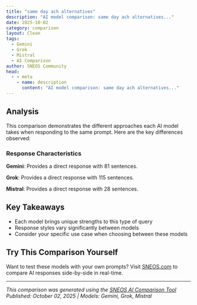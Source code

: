 ```yaml
---
title: "same day ach alternatives"
description: "AI model comparison: same day ach alternatives..."
date: 2025-10-02
category: comparison
layout: Clean
tags:
  - Gemini
  - Grok
  - Mistral
  - AI Comparison
author: SNEOS Community
head:
  - - meta
    - name: description
      content: "AI model comparison: same day ach alternatives..."
---
```


<ChatComparison
  title="same day ach alternatives"
  prompt="same day ach alternatives"
  :responses='{
    "Gemini": "Okay, let\u0027s explore alternatives to Same Day ACH.  It\u0027s important to understand that Same Day ACH is a specific service within the ACH (Automated Clearing House) network, offering faster processing and settlement than standard ACH. If Same Day ACH isn\u0027t feasible or desirable, here are some options, categorized for clarity:\n\n**1. Faster Payment Networks (Generally Faster and More Immediate)**\n\n*   **Real-Time Payments (RTP):**\n    *   **What it is:** A payment rail that allows for instant (within seconds) settlement of funds.\n    *   **Pros:** Incredibly fast, available 24/7/365, irrevocable (generally), offers richer data capabilities (e.g., remittance information).\n    *   **Cons:** Not as universally adopted as ACH, typically higher transaction fees than standard ACH, requires both the sending and receiving financial institutions to be part of the RTP network (The Clearing House owns and operates the RTP network).\n    *   **Use Cases:** Urgent payments, vendor payments where immediate confirmation is needed, insurance claim payouts, payroll where employees need funds quickly.\n\n*   **FedNow:**\n    *   **What it is:** Similar to RTP, a real-time gross settlement (RTGS) service developed by the Federal Reserve.\n    *   **Pros:** Offers instant settlement, available 24/7/365, designed to be widely accessible.\n    *   **Cons:** Still relatively new (launched in 2023), adoption is growing but not yet as widespread as ACH. Fees will likely be somewhere between ACH and RTP.\n    *   **Use Cases:** Similar to RTP, aiming for broad applications across businesses and consumers.\n\n**2. Card-Based Solutions**\n\n*   **Debit Card Payments:**\n    *   **What it is:** Using a debit card for payment processing.\n    *   **Pros:** Widely accepted, relatively fast settlement (typically 1-2 business days), familiar to consumers.\n    *   **Cons:** Higher transaction fees than ACH, potential for chargebacks.\n    *   **Use Cases:** Consumer payments, online transactions, point-of-sale transactions.\n\n*   **Credit Card Payments:**\n    *   **What it is:** Using a credit card for payment processing.\n    *   **Pros:** Very widely accepted, offers consumer protections (e.g., dispute resolution), potential for rewards programs.\n    *   **Cons:** Highest transaction fees of these options, can lead to consumer debt.\n    *   **Use Cases:** Consumer payments, online transactions, situations where consumers prefer to delay payment.\n\n*   **Virtual Cards:**\n    *   **What it is:** A temporary, digitally generated credit card number for single or limited use.\n    *   **Pros:** Enhanced security, control over spending limits, useful for vendor payments.\n    *   **Cons:** May require integration with a virtual card platform, fees can vary.\n    *   **Use Cases:** Vendor payments, subscription services, situations where security is paramount.\n\n**3. Wire Transfers**\n\n*   **Wire Transfers (Domestic and International):**\n    *   **What it is:** Direct transfer of funds between bank accounts, typically processed manually.\n    *   **Pros:** Very reliable, good for large amounts, can be faster than standard ACH (but not usually as fast as Same Day ACH, RTP, or FedNow).\n    *   **Cons:** High transaction fees (especially for international wires), requires detailed banking information.\n    *   **Use Cases:** Large transactions, international payments, situations where speed and reliability are crucial.\n\n**4. Digital Wallets \u0026 Payment Apps**\n\n*   **PayPal, Venmo, Zelle, Cash App:**\n    *   **What it is:** Platforms that allow users to send and receive money electronically.\n    *   **Pros:** Convenient for small transactions, often instant or near-instant, easy to use.\n    *   **Cons:** Transaction fees can apply, potential for account limitations, may not be suitable for large business transactions.\n    *   **Use Cases:** Peer-to-peer payments, small business payments, online purchases.\n\n**5. Other ACH Options (Still within the ACH Network)**\n\n*   **Standard ACH:**\n    *   **What it is:** The traditional ACH processing method.\n    *   **Pros:** Lower transaction fees than Same Day ACH, widely accepted.\n    *   **Cons:** Slower processing times (typically 1-3 business days).\n    *   **Use Cases:** Recurring payments, payroll, vendor payments where immediate settlement isn\u0027t critical.\n\n**Key Considerations When Choosing an Alternative:**\n\n*   **Speed:** How quickly do the funds need to be available?\n*   **Cost:** What are the transaction fees associated with each option?\n*   **Security:** How secure is the payment method?\n*   **Acceptance:** Is the payment method widely accepted by your customers or vendors?\n*   **Transaction Size:** Is the payment method suitable for the amount of money being transferred?\n*   **Integration:** How easily does the payment method integrate with your existing systems?\n*   **Data Needs:** How much remittance or other data needs to be included with the payment?  RTP excels here.\n\n**Decision-Making Process:**\n\n1.  **Identify the reason you\u0027re looking for an alternative to Same Day ACH.** Is it cost, availability, transaction limits, or something else?\n2.  **Determine the level of urgency.** How fast do the funds *really* need to be available?\n3.  **Consider the recipient.** What payment methods do they accept?\n4.  **Compare the costs of different options.** Factor in transaction fees, setup costs, and any other associated expenses.\n5.  **Evaluate the security of each option.**\n6.  **Choose the payment method that best meets your needs and budget.**\n\n**Example Scenarios:**\n\n*   **Scenario 1: Paying a vendor invoice.**\n    *   If speed is critical: RTP, FedNow, or a virtual card might be good choices.\n    *   If cost is the primary concern: Standard ACH might be the best option.\n*   **Scenario 2: Paying employees.**\n    *   If employees need funds immediately: RTP or FedNow could be used (if your payroll provider supports them).\n    *   Same Day ACH is a common choice for payroll.\n    *   Standard ACH is also used frequently if a longer processing time is acceptable.\n*   **Scenario 3: Receiving payments from customers.**\n    *   Offer a variety of payment options to cater to different customer preferences.  Credit cards, debit cards, and ACH are all common choices.\n\n**Important Note:**  The specific fees and features of each payment method can vary depending on the financial institution or payment processor you use.  It\u0027s essential to shop around and compare options before making a decision. Consulting with your bank or a payment processing expert can also be very helpful.\n",
    "Grok": "Same Day ACH (Automated Clearing House) is a payment system in the U.S. that allows for faster processing of electronic payments, typically within the same business day. However, if you\u0027re looking for alternatives to Same Day ACH for faster or more cost-effective transactions, there are several options depending on your needs, such as speed, cost, and availability. Below are some alternatives to Same Day ACH:\n\n---\n\n### 1. Wire Transfers\n   - **Overview**: Wire transfers are a fast, direct method of transferring funds between bank accounts, often processed within hours or even minutes.\n   - **Speed**: Same-day processing (often within a few hours if initiated early in the day).\n   - **Cost**: Typically more expensive than ACH, with fees ranging from $15 to $50 per transfer (varies by bank).\n   - **Use Case**: Ideal for urgent, high-value transactions (e.g., closing on a house, emergency payments).\n   - **Availability**: Available through most banks and financial institutions, including international transfers (e.g., SWIFT).\n   - **Pros**:\n     - Very fast and secure.\n     - Works for both domestic and international payments.\n   - **Cons**:\n     - Higher fees compared to ACH.\n     - May require more paperwork or in-person initiation for large amounts.\n\n---\n\n### 2. Real-Time Payments (RTP) Network\n   - **Overview**: The RTP Network, operated by The Clearing House, enables instant payments 24/7/365 in the U.S.\n   - **Speed**: Instantaneous (funds are available within seconds).\n   - **Cost**: Varies by bank or financial institution; fees are often lower than wire transfers but may be higher than ACH.\n   - **Use Case**: Suitable for time-sensitive payments like bill payments, payroll, or person-to-person (P2P) transfers.\n   - **Availability**: Not all banks support RTP yet, but adoption is growing rapidly.\n   - **Pros**:\n     - Instantaneous and available around the clock.\n     - Supports smaller transactions compared to wire transfers.\n   - **Cons**:\n     - Limited availability depending on your bank.\n     - Transaction limits may apply.\n\n---\n\n### 3. FedNow Service\n   - **Overview**: Launched by the Federal Reserve in 2023, FedNow is a real-time payment system that allows instant interbank transfers 24/7/365.\n   - **Speed**: Instant (funds clear in seconds).\n   - **Cost**: Costs vary by participating financial institution but are generally competitive with RTP.\n   - **Use Case**: Ideal for urgent payments, payroll, P2P transfers, or business transactions.\n   - **Availability**: Still in the rollout phase; not all banks are onboard yet, but participation is increasing.\n   - **Pros**:\n     - Instant processing at any time.\n     - Backed by the Federal Reserve, ensuring reliability.\n   - **Cons**:\n     - Limited adoption by some smaller banks or credit unions.\n     - Transaction limits may apply.\n\n---\n\n### 4. Peer-to-Peer (P2P) Payment Apps\n   - **Overview**: Apps like Venmo, Cash App, Zelle, and PayPal allow near-instant transfers between individuals or businesses.\n   - **Speed**: Often instant for smaller amounts, though some apps may take 1-3 days for bank transfers unless a fee is paid for expedited processing.\n   - **Cost**: Typically free for standard transfers, but fees apply for instant transfers or credit card payments (e.g., 1-3% of the transaction amount).\n   - **Use Case**: Great for personal payments, splitting bills, or small business transactions.\n   - **Availability**: Widely available, often linked to bank accounts or debit cards.\n   - **Pros**:\n     - User-friendly and widely used.\n     - Often free for standard transfers.\n   - **Cons**:\n     - Not ideal for large transactions (many apps have limits).\n     - Some apps charge fees for instant transfers.\n     - Limited dispute resolution compared to traditional banking methods.\n\n---\n\n### 5. Credit/Debit Card Payments\n   - **Overview**: Payments made via credit or debit cards through payment processors (e.g., Stripe, Square, PayPal) can be processed instantly.\n   - **Speed**: Immediate for the recipient, though settlement to a bank account may take 1-3 days.\n   - **Cost**: Transaction fees typically range from 1.5% to 3.5% per transaction, depending on the processor.\n   - **Use Case**: Suitable for businesses accepting payments or individuals making purchases.\n   - **Availability**: Widely accepted by merchants and online platforms.\n   - **Pros**:\n     - Instant for the recipient.\n     - Offers buyer protection in some cases (e.g., credit card chargebacks).\n   - **Cons**:\n     - Higher fees compared to ACH.\n     - Not ideal for direct bank-to-bank transfers.\n\n---\n\n### 6. Cryptocurrency Transfers\n   - **Overview**: Blockchain-based cryptocurrencies (e.g., Bitcoin, Ethereum, stablecoins like USDC) allow for near-instant transfers globally.\n   - **Speed**: Varies by network; can be seconds to minutes for most transactions (e.g., stablecoins on fast blockchains like Solana or Polygon).\n   - **Cost**: Transaction fees vary widely depending on the cryptocurrency and network congestion (e.g., Bitcoin fees can be high during peak times, while others are negligible).\n   - **Use Case**: Useful for international payments or as an alternative to traditional banking systems.\n   - **Availability**: Requires a crypto wallet and access to an exchange or platform to convert to fiat currency.\n   - **Pros**:\n     - Very fast for cross-border payments.\n     - Decentralized and often cheaper than international wire transfers.\n   - **Cons**:\n     - Volatility in value for non-stablecoins.\n     - Regulatory and security concerns.\n     - May require conversion fees to fiat currency.\n\n---\n\n### 7. Traditional ACH (Standard Processing)\n   - **Overview**: If same-day processing isn\u2019t necessary, standard ACH transfers are a low-cost alternative.\n   - **Speed**: Typically 1-3 business days.\n   - **Cost**: Often free or very low cost (e.g., $0.25\u2013$1 per transaction).\n   - **Use Case**: Suitable for non-urgent payments like payroll, bill payments, or recurring transfers.\n   - **Availability**: Available through most banks and financial institutions.\n   - **Pros**:\n     - Very low cost.\n     - Widely supported.\n   - **Cons**:\n     - Slower than Same Day ACH or other alternatives.\n     - Not suitable for time-sensitive payments.\n\n---\n\n### Comparison of Alternatives\n| Method                 | Speed                | Cost                  | Best Use Case                       | Availability       |\n|------------------------|----------------------|-----------------------|-------------------------------------|--------------------|\n| Wire Transfer          | Same day (hours)     | High ($15\u2013$50)        | Urgent, high-value transactions    | Most banks         |\n| RTP Network            | Instant              | Moderate              | Time-sensitive payments            | Growing adoption   |\n| FedNow Service         | Instant              | Moderate              | Urgent payments, P2P               | Expanding          |\n| P2P Apps (e.g., Zelle) | Instant or 1-3 days  | Free or low fees      | Personal or small business payments| Widely available   |\n| Credit/Debit Cards     | Instant              | High (1.5\u20133.5%)       | Merchant payments                  | Widely accepted    |\n| Cryptocurrency         | Seconds to minutes   | Varies widely         | International, decentralized       | Requires setup     |\n| Standard ACH           | 1-3 business days    | Very low or free      | Non-urgent payments                | Universal          |\n\n---\n\n### Factors to Consider When Choosing an Alternative\n1. **Speed**: If immediacy is critical, opt for RTP, FedNow, wire transfers, or P2P apps.\n2. **Cost**: For low-cost options, consider standard ACH or P2P apps with no fees.\n3. **Amount**: High-value transactions may require wire transfers, while smaller amounts work well with P2P apps.\n4. **Availability**: Check if your bank or recipient supports the method (e.g., RTP or FedNow).\n5. **International Needs**: For cross-border payments, wire transfers or cryptocurrency may be more suitable.\n\nIf you have a specific use case or need further clarification, feel free to ask!",
    "Mistral": "Same-day ACH (Automated Clearing House) is a popular method for fast electronic payments, but there are several alternatives that can also facilitate quick or even instantaneous transactions. Here are some of the most notable alternatives:\n\n1. **Real-Time Payments (RTP)**:\n   - **The Clearing House (TCH) RTP Network**: This system allows for instantaneous payments and settlements, providing a faster alternative to same-day ACH.\n   - **FedNow**: The Federal Reserve\u0027s real-time payment and settlement service, which is expected to provide 24/7/365 availability for instant payments.\n\n2. **Wire Transfers**:\n   - **Fedwire**: The Federal Reserve\u0027s wire transfer service, which allows for same-day settlement of large-value transactions.\n   - **CHIPS (Clearing House Interbank Payments System)**: A private-sector, large-value payment system that facilitates same-day settlement.\n\n3. **Peer-to-Peer (P2P) Payment Services**:\n   - **Venmo**: A popular P2P payment app that allows for quick transfers between individuals.\n   - **Zelle**: A service integrated with many banks that allows for fast transfers between bank accounts.\n   - **PayPal**: Another widely used platform for quick payments between individuals and businesses.\n\n4. **Digital Wallets**:\n   - **Apple Pay**: Allows for quick payments using Apple devices.\n   - **Google Pay**: Facilitates fast payments using Google\u0027s platform.\n   - **Samsung Pay**: Enables quick payments using Samsung devices.\n\n5. **Cryptocurrencies**:\n   - **Bitcoin**: While not as widely accepted as traditional payment methods, Bitcoin and other cryptocurrencies can facilitate fast, borderless transactions.\n   - **Stablecoins**: Cryptocurrencies pegged to the value of fiat currencies, which can be used for quick and stable transactions.\n\n6. **Mobile Payment Services**:\n   - **M-Pesa**: A mobile money transfer service widely used in Africa and other regions.\n   - **WeChat Pay**: A popular mobile payment service in China.\n   - **Alipay**: Another widely used mobile payment service in China.\n\n7. **Instant Payment Systems**:\n   - **Faster Payments Service (FPS)**: A UK-based system that allows for near-instantaneous payments.\n   - **SEPA Instant Credit Transfer (SCT Inst)**: A European system for instant payments within the SEPA region.\n\n8. **Request to Pay (RtP)**:\n   - A service that allows payers to authorize payments in real-time, often used in conjunction with other payment systems.\n\nEach of these alternatives has its own set of advantages and limitations, and the best choice depends on the specific needs of the transaction, such as speed, cost, and security."
  }'
  published-date="10:48"
/>

## Analysis

This comparison demonstrates the different approaches each AI model takes when responding to the same prompt. Here are the key differences observed:

### Response Characteristics

**Gemini**: Provides a direct response with 81 sentences. 

**Grok**: Provides a direct response with 115 sentences. 

**Mistral**: Provides a direct response with 28 sentences. 

## Key Takeaways

- Each model brings unique strengths to this type of query
- Response styles vary significantly between models
- Consider your specific use case when choosing between these models

## Try This Comparison Yourself

Want to test these models with your own prompts? Visit [SNEOS.com](https://sneos.com) to compare AI responses side-by-side in real-time.

---

*This comparison was generated using the [SNEOS AI Comparison Tool](https://sneos.com)*
*Published: October 02, 2025 | Models: Gemini, Grok, Mistral*
